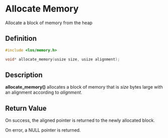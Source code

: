 # Allocate Memory
Allocate a block of memory from the heap

## Definition

```c
#include <los/memory.h>

void* allocate_memory(usize size, usize alignment);
```

## Description
**allocate_memory()** allocates a block of memory that is *size* bytes large with an alignment according to *alignment*.

## Return Value
On success, the aligned pointer is returned to the newly allocated block.

On error, a NULL pointer is returned.